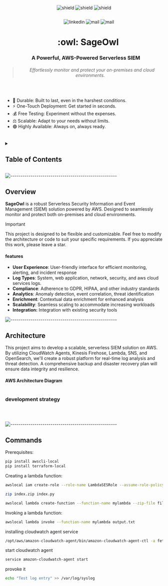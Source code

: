 <p align="center">
<a target="_blank" href=""></a><img src="https://img.shields.io/badge/Amazon%20Web%20Services-v5.1.2%20-gray?style=flat&logo=amazonwebservices&labelColor=orange" alt="shield">
<a target="_blank" href=""></a><img src="https://img.shields.io/badge/ansible%20playbook-v2.17.1%20-gray?style=flat&logo=ansible&logoColor=black&labelColor=white" alt="shield">
<a target="_blank" href=""></a><img src="https://img.shields.io/badge/HashiCorp%20Terraform-v5.1.2%20-gray?style=flat&logo=terraform&logoColor=white&labelColor=purple" alt="shield">
</p>

<p align="center">
<a target="_blank" href=""></a><img src="https://github.com/IssamBenhida/repo/blob/main/cloudwatch.gif?raw=true" alt="">
</p>

<p align="center">
&nbsp;&nbsp;&nbsp;&nbsp;&nbsp;&nbsp;&nbsp;
<a target="_blank" href=""></a><img src="https://img.shields.io/badge/LinkedIn-0077B5?style=for-the-badge&logo=linkedin&logoColor=white" alt="linkedin">
<a target="_blank" href=""></a><img src="https://img.shields.io/badge/gmail-red?style=for-the-badge&logo=Gmail&logoColor=white" alt="mail">
<a target="_blank" href=""></a><img src="https://img.shields.io/badge/Twitter-black?style=for-the-badge&logo=x&logoColor=white" alt="mail">
</p>

<h1 align="center">&nbsp;&nbsp;&nbsp; :owl: SageOwl</h1>

<h3 align="center">&nbsp;&nbsp;&nbsp;A Powerful, AWS-Powered Serverless SIEM</h3>

> <h6 align="center">&nbsp;&nbsp;&nbsp;Effortlessly monitor and protect your on-premises and cloud environments.</h6>

<br>

+ :european_castle: Durable: Built to last, even in the harshest conditions.
+ :zap: One-Touch Deployment: Get started in seconds.<br>
+ :moneybag: Free Testing: Experiment without the expenses.<br>
+ :balance_scale: Scalable: Adapt to your needs without limits.<br>
+ :green_circle: Highly Available: Always on, always ready.<br>

<br>

<!-- TABLE OF CONTENTS -->
<details>
  <summary><h2>Table of Contents</h2></summary>
  <ol>
    <li>
      <a href="#Overview">Overview</a>
      <ul>
        <li><a href="#built-with">Built With</a></li>
      </ul>
    </li>
    <li>
      <a href="#Architecture">Architecture</a>
      <ul>
        <li><a href="#AWS architecture diagram">AWS architecture diagram</a></li>
        <li><a href="#Development Strategy">Development Strategy</a></li>
      </ul>
    </li>
    <li><a href="#usage">Usage</a></li>
    <li><a href="#roadmap">Roadmap</a></li>
    <li><a href="#contributing">Contributing</a></li>
    <li><a href="#license">License</a></li>
    <li><a href="#contact">Contact</a></li>
    <li><a href="#acknowledgments">Acknowledgments</a></li>
  </ol>
</details>


![-----------------------------------------------------](https://github.com/IssamBenhida/repo/blob/main/rainbow.png?raw=true)

## Overview

**SageOwl** is a robust Serverless Security Information and Event Management (SIEM) solution powered by AWS. Designed to seamlessly monitor and protect both on-premises and cloud environments.

> [!IMPORTANT]
> This project is designed to be flexible and customizable. Feel free to modify the architecture or code to suit your specific requirements. If you appreciate this work, please leave a star.

#### features

+ **User Experience**: User-friendly interface for efficient monitoring, alerting, and incident response
+ **Log Types**: System, web application, network, security, and aws cloud services logs.
+ **Compliance**: Adherence to GDPR, HIPAA, and other industry standards
+ **Analytics**: Anomaly detection, event correlation, threat identification
+ **Enrichment**: Contextual data enrichment for enhanced analysis
+ **Scalability**: Seamless scaling to accommodate increasing workloads
+ **Integration:** Integration with existing security tools

![-----------------------------------------------------](https://github.com/IssamBenhida/repo/blob/main/rainbow.png?raw=true)

## Architecture

This project aims to develop a scalable, serverless SIEM solution on AWS. By utilizing CloudWatch Agents, Kinesis Firehose, Lambda, SNS, and OpenSearch, we'll create a robust platform for real-time log analysis and threat detection. A comprehensive backup and disaster recovery plan will ensure data integrity and resilience.

#### AWS Architecture Diagram

<p align="center">
<a target="_blank" href=""></a><img src="https://github.com/IssamBenhida/repo/blob/main/arch.drawio.svg?raw=true" alt="">
</p>

### development strategy

<br>

<p align="center">
<a target="_blank" href=""></a><img src="https://github.com/IssamBenhida/repo/blob/main/dev.svg?raw=true" alt="">
</p>

![-----------------------------------------------------](https://github.com/IssamBenhida/repo/blob/main/rainbow.png?raw=true)
## Commands

Prerequisites:

```bash
pip install awscli-local
pip install terraform-local
```

Creating a lambda function:

```bash
awslocal iam create-role --role-name LambdaSESRole --assume-role-policy-document file://trust-policy.json
```

```bash
zip index.zip index.py
```

```bash
awslocal lambda create-function --function-name mylambda --zip-file fileb://index.zip --handler index.handler --runtime python3.7 --role arn:aws:iam::000000000000:role/LambdaSESRole
```

Invoking a lambda function:

```bash
awslocal lambda invoke --function-name mylambda output.txt
``` 

installing cloudwatch agent service

```bash
/opt/aws/amazon-cloudwatch-agent/bin/amazon-cloudwatch-agent-ctl -a fetch-config -m onPremise -c file:cwa-config.json.j2 -s
```

start cloudwatch agent

```bash
service amazon-cloudwatch-agent start 
```

provoke it

```bash
echo "Test log entry" >> /var/log/syslog
```
